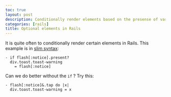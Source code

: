 ```yaml
---
toc: true
layout: post
description: Conditionally render elements based on the presense of variables
categories: [rails]
title: Optional elements in Rails
---
```

It is quite often to conditionally render certain elements in Rails. This example is in [slim syntax](http://slim-lang.com/):

    - if flash[:notice].present?
      div.toast.toast-warning
        = flash[:notice]

Can we do better without the `if` ? Try this:

    - flash[:notice]&.tap do |x|
      div.toast.toast-warning = x

